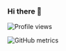 ### Hi there 👋

![Profile views](https://gpvc.arturio.dev/4sskick)  

![GitHub metrics](https://metrics.lecoq.io/4sskick) 

<!--
**4sskick/4sskick** is a ✨ _special_ ✨ repository because its `README.md` (this file) appears on your GitHub profile.

Here are some ideas to get you started:

- 🔭 I’m currently working on ...
- 🌱 I’m currently learning ...
- 👯 I’m looking to collaborate on ...
- 🤔 I’m looking for help with ...
- 💬 Ask me about ...
- 📫 How to reach me: ...
- 😄 Pronouns: ...
- ⚡ Fun fact: ...
-->
